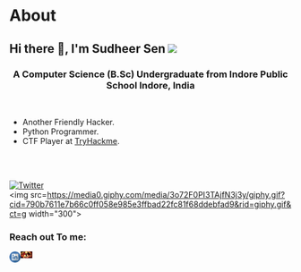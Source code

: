 # About
<h2 align="left"> Hi there 👋, I'm Sudheer Sen <img src="https://media.giphy.com/media/mGcNjsfWAjY5AEZNw6/giphy.gif" width="50"></h2>



<h3 align="center">A Computer Science (B.Sc) Undergraduate from Indore Public School Indore, India</h3>
<br />


-  Another Friendly Hacker.
-  Python Programmer.
-  CTF Player at [TryHackme](https://tryhackme.com/profile).

<br>

</br>

<a href="https://twitter.com/sudheerSen17"><img src="https://img.shields.io/twitter/follow/an0nud4y?label=Twitter&style=social" alt="Twitter"></a>
<br>
<img src=https://media0.giphy.com/media/3o72F0PI3TAjfN3j3y/giphy.gif?cid=790b7611e7b66c0ff058e985e3ffbad22fc81f68ddebfad9&rid=giphy.gif&ct=g width="300">
</br>

<h3 align="left"> Reach out To me:</h3>

<a href="https://www.linkedin.com/in/sudheer-sen-b08702178/">
  <img align="left" alt="Sudheer Sen | Linkedin" width="20px" src="https://raw.githubusercontent.com/An0nUD4Y/An0nUD4Y/master/assets/linkedin.svg" />
</a>

<a href="https://twitter.com/sudheersen17">
  <img align="left" alt="SudheerSen17 | Twitter" width="21px" src="164-1640162_kayle-league-of-legends-wallpaper-hq-gaming-wallpaper.jpg" />
</a>


<br />
<br />


